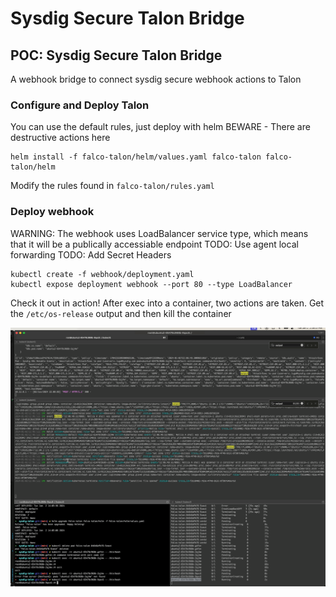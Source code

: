 # Sysdig Secure Talon Bridge
## POC: Sysdig Secure Talon Bridge

A webhook bridge to connect sysdig secure webhook actions to Talon

### Configure and Deploy Talon

You can use the default rules, just deploy with helm
BEWARE - There are destructive actions here
```
helm install -f falco-talon/helm/values.yaml falco-talon falco-talon/helm
```

Modify the rules found in `falco-talon/rules.yaml`

### Deploy webhook

WARNING: The webhook uses LoadBalancer service type, which means that it will be a publically accessiable endpoint
TODO: Use agent local forwarding
TODO: Add Secret Headers

```
kubectl create -f webhook/deployment.yaml
kubectl expose deployment webhook --port 80 --type LoadBalancer
```

Check it out in action! After exec into a container, two actions are taken. Get the `/etc/os-release` output and then kill the container

![Alt text](<inaction.gif>)
